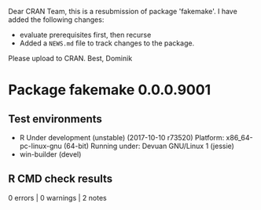 Dear CRAN Team,
this is a resubmission of package 'fakemake'. I have added the following changes:

* evaluate prerequisites first, then recurse
* Added a `NEWS.md` file to track changes to the package.


Please upload to CRAN.
Best, Dominik

# Package fakemake 0.0.0.9001
## Test  environments 
- R Under development (unstable) (2017-10-10 r73520)
  Platform: x86_64-pc-linux-gnu (64-bit)
  Running under: Devuan GNU/Linux 1 (jessie)
- win-builder (devel)

## R CMD check results
0 errors | 0 warnings | 2 notes
